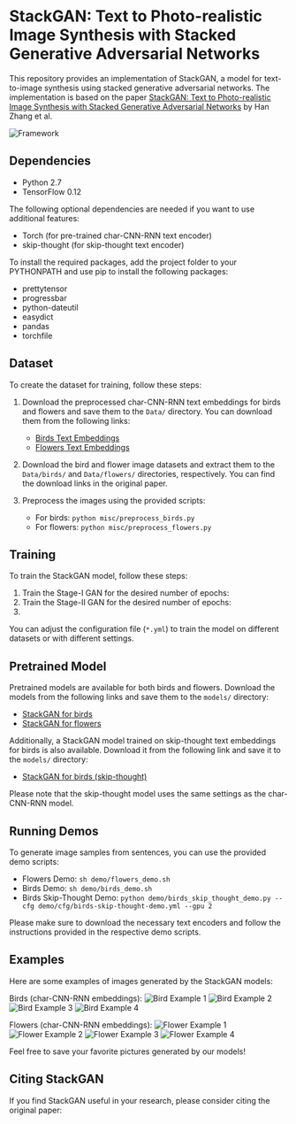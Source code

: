 # StackGAN: Text to Photo-realistic Image Synthesis with Stacked Generative Adversarial Networks

This repository provides an implementation of StackGAN, a model for text-to-image synthesis using stacked generative adversarial networks. The implementation is based on the paper [StackGAN: Text to Photo-realistic Image Synthesis with Stacked Generative Adversarial Networks](https://arxiv.org/pdf/1612.03242v1.pdf) by Han Zhang et al.

![Framework](examples/framework.jpg)

## Dependencies

- Python 2.7
- TensorFlow 0.12

The following optional dependencies are needed if you want to use additional features:
- Torch (for pre-trained char-CNN-RNN text encoder)
- skip-thought (for skip-thought text encoder)

To install the required packages, add the project folder to your PYTHONPATH and use pip to install the following packages:
- prettytensor
- progressbar
- python-dateutil
- easydict
- pandas
- torchfile

## Dataset

To create the dataset for training, follow these steps:

1. Download the preprocessed char-CNN-RNN text embeddings for birds and flowers and save them to the `Data/` directory. You can download them from the following links:
   - [Birds Text Embeddings](https://drive.google.com/open?id=0B3y_msrWZaXLT1BZdVdycDY5TEE)
   - [Flowers Text Embeddings](https://drive.google.com/open?id=0B3y_msrWZaXLaUc0UXpmcnhaVmM)

2. Download the bird and flower image datasets and extract them to the `Data/birds/` and `Data/flowers/` directories, respectively. You can find the download links in the original paper.

3. Preprocess the images using the provided scripts:
   - For birds: `python misc/preprocess_birds.py`
   - For flowers: `python misc/preprocess_flowers.py`

## Training

To train the StackGAN model, follow these steps:

1. Train the Stage-I GAN for the desired number of epochs:
2. Train the Stage-II GAN for the desired number of epochs:
3. 
You can adjust the configuration file (`*.yml`) to train the model on different datasets or with different settings.

## Pretrained Model

Pretrained models are available for both birds and flowers. Download the models from the following links and save them to the `models/` directory:
- [StackGAN for birds](https://drive.google.com/open?id=0B3y_msrWZaXLNUNKa3BaRjAyTzQ)
- [StackGAN for flowers](https://drive.google.com/open?id=0B3y_msrWZaXLX01FMC1JQW9vaFk)

Additionally, a StackGAN model trained on skip-thought text embeddings for birds is also available. Download it from the following link and save it to the `models/` directory:
- [StackGAN for birds (skip-thought)](https://drive.google.com/open?id=0B3y_msrWZaXLZVNRNFg4d055Q1E)

Please note that the skip-thought model uses the same settings as the char-CNN-RNN model.

## Running Demos

To generate image samples from sentences, you can use the provided demo scripts:

- Flowers Demo: `sh demo/flowers_demo.sh`
- Birds Demo: `sh demo/birds_demo.sh`
- Birds Skip-Thought Demo: `python demo/birds_skip_thought_demo.py --cfg demo/cfg/birds-skip-thought-demo.yml --gpu 2`

Please make sure to download the necessary text encoders and follow the instructions provided in the respective demo scripts.

## Examples

Here are some examples of images generated by the StackGAN models:

Birds (char-CNN-RNN embeddings):
![Bird Example 1](examples/bird1.jpg)
![Bird Example 2](examples/bird2.jpg)
![Bird Example 3](examples/bird3.jpg)
![Bird Example 4](examples/bird4.jpg)

Flowers (char-CNN-RNN embeddings):
![Flower Example 1](examples/flower1.jpg)
![Flower Example 2](examples/flower2.jpg)
![Flower Example 3](examples/flower3.jpg)
![Flower Example 4](examples/flower4.jpg)

Feel free to save your favorite pictures generated by our models!

## Citing StackGAN

If you find StackGAN useful in your research, please consider citing the original paper:



